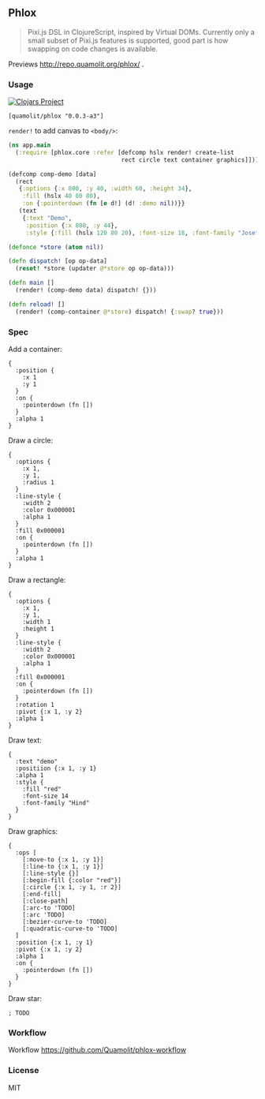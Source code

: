 
Phlox
----

> Pixi.js DSL in ClojureScript, inspired by Virtual DOMs. Currently only a small subset of Pixi.js features is supported, good part is how swapping on code changes is available.

Previews http://repo.quamolit.org/phlox/ .

### Usage

[![Clojars Project](https://img.shields.io/clojars/v/quamolit/phlox.svg)](https://clojars.org/quamolit/phlox)

```edn
[quamolit/phlox "0.0.3-a3"]
```

`render!` to add canvas to `<body/>`:

```clojure
(ns app.main
  (:require [phlox.core :refer [defcomp hslx render! create-list
                                rect circle text container graphics]]))

(defcomp comp-demo [data]
  (rect
   {:options {:x 800, :y 40, :width 60, :height 34},
    :fill (hslx 40 80 80),
    :on {:pointerdown (fn [e d!] (d! :demo nil))}}
   (text
    {:text "Demo",
     :position {:x 808, :y 44},
     :style {:fill (hslx 120 80 20), :font-size 18, :font-family "Josefin Sans"}})))

(defonce *store (atom nil))

(defn dispatch! [op op-data]
  (reset! *store (updater @*store op op-data)))

(defn main []
  (render! (comp-demo data) dispatch! {}))

(defn reload! []
  (render! (comp-container @*store) dispatch! {:swap? true}))
```

### Spec

Add a container:

```edn
{
  :position {
    :x 1
    :y 1
  }
  :on {
    :pointerdown (fn [])
  }
  :alpha 1
}
```

Draw a circle:

```edn
{
  :options {
    :x 1,
    :y 1,
    :radius 1
  }
  :line-style {
    :width 2
    :color 0x000001
    :alpha 1
  }
  :fill 0x000001
  :on {
    :pointerdown (fn [])
  }
  :alpha 1
}
```

Draw a rectangle:

```edn
{
  :options {
    :x 1,
    :y 1,
    :width 1
    :height 1
  }
  :line-style {
    :width 2
    :color 0x000001
    :alpha 1
  }
  :fill 0x000001
  :on {
    :pointerdown (fn [])
  }
  :rotation 1
  :pivot {:x 1, :y 2}
  :alpha 1
}
```

Draw text:

```edn
{
  :text "demo"
  :positiion {:x 1, :y 1}
  :alpha 1
  :style {
    :fill "red"
    :font-size 14
    :font-family "Hind"
  }
}
```

Draw graphics:

```edn
{
  :ops [
    [:move-to {:x 1, :y 1}]
    [:line-to {:x 1, :y 1}]
    [:line-style {}]
    [:begin-fill {:color "red"}]
    [:circle {:x 1, :y 1, :r 2}]
    [:end-fill]
    [:close-path]
    [:arc-to 'TODO]
    [:arc 'TODO]
    [:bezier-curve-to 'TODO]
    [:quadratic-curve-to 'TODO]
  ]
  :position {:x 1, :y 1}
  :pivot {:x 1, :y 2}
  :alpha 1
  :on {
    :pointerdown (fn [])
  }
}
```

Draw star:

```edn
; TODO
```

### Workflow

Workflow https://github.com/Quamolit/phlox-workflow

### License

MIT
